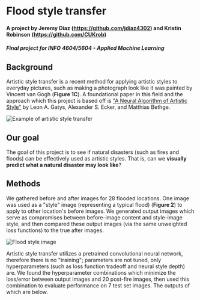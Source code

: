 # Flood style transfer

#### A project by Jeremy Diaz (https://github.com/jdiaz4302) and Kristin Robinson (https://github.com/CUKrob)
##### Final project for INFO 4604/5604 - Applied Machine Learning

## Background

Artistic style transfer is a recent method for applying artistic styles to everyday pictures, such as making a photograph look like it was painted by Vincent van Gogh (**Figure 1C**). A foundational paper in this field and the approach which this project is based off is ["A Neural Algorithm of Artistic Style"](https://arxiv.org/abs/1508.06576) by Leon A. Gatys, Alexander S. Ecker, and Matthias Bethge. <br>

![Example of artistic style transfer](https://raw.githubusercontent.com/jdiaz4302/flood_style_transfer/master/README_images/example_picture.png)

## Our goal

The goal of this project is to see if natural disasters (such as fires and floods) can be effectively used as artistic styles. That is, can we **visually predict what a natural disaster may look like**?<br>

## Methods

We gathered before and after images for 28 flooded locations. One image was used as a "style" image (representing a typical flood) (**Figure 2**) to apply to other location's before images. We generated output images which serve as compromises between before-image content and style-image style, and then compared these output images (via the same unweighted loss functions) to the true after images.<br>

![Flood style image](https://raw.githubusercontent.com/jdiaz4302/flood_style_transfer/master/README_images/flood_style.jpg)

Artistic style transfer utilizes a pretrained convolutional neural network, therefore there is no "training"; parameters are not tuned, only hyperparameters (such as loss function tradeoff and neural style depth) are. We found the hyperparameter combinations which minimize the loss/error between output images and 20 post-fire images, then used this combination to evaluate performance on 7 test set images. The outputs of which are below.
